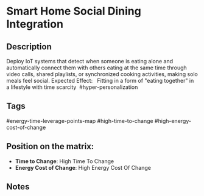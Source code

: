 # Smart Home Social Dining Integration

## Description
Deploy IoT systems that detect when someone is eating alone and automatically connect them with others eating at the same time through video calls, shared playlists, or synchronized cooking activities, making solo meals feel social.   Expected Effect:   Fitting in a form of "eating together" in a lifestyle with time scarcity    #hyper-personalization

## Tags
#energy-time-leverage-points-map #high-time-to-change #high-energy-cost-of-change

## Position on the matrix:
- **Time to Change**: High Time To Change
- **Energy Cost of Change**: High Energy Cost Of Change

## Notes
<!-- Add your notes here -->
